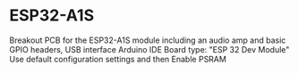 # ESP32-A1S
Breakout PCB for the ESP32-A1S module including an audio amp and basic GPIO headers, USB interface
Arduino IDE Board type:  "ESP 32 Dev Module"
Use default configuration settings and then Enable PSRAM
